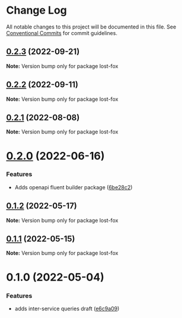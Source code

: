 # Change Log

All notable changes to this project will be documented in this file.
See [Conventional Commits](https://conventionalcommits.org) for commit guidelines.

## [0.2.3](https://github.com/avanzu/node-packages/compare/lost-fox@0.2.2...lost-fox@0.2.3) (2022-09-21)

**Note:** Version bump only for package lost-fox





## [0.2.2](https://github.com/avanzu/node-packages/compare/lost-fox@0.2.1...lost-fox@0.2.2) (2022-09-11)

**Note:** Version bump only for package lost-fox





## [0.2.1](https://github.com/avanzu/node-packages/compare/lost-fox@0.2.0...lost-fox@0.2.1) (2022-08-08)

**Note:** Version bump only for package lost-fox





# [0.2.0](https://github.com/avanzu/node-packages/compare/lost-fox@0.1.2...lost-fox@0.2.0) (2022-06-16)


### Features

* Adds openapi fluent builder package ([6be28c2](https://github.com/avanzu/node-packages/commit/6be28c26c5dc471130df72d7a381ba3960adbb15))





## [0.1.2](https://github.com/avanzu/node-packages/compare/lost-fox@0.1.1...lost-fox@0.1.2) (2022-05-17)

**Note:** Version bump only for package lost-fox





## [0.1.1](https://github.com/avanzu/node-packages/compare/lost-fox@0.1.0...lost-fox@0.1.1) (2022-05-15)

**Note:** Version bump only for package lost-fox





# 0.1.0 (2022-05-04)


### Features

* adds inter-service queries draft ([e6c9a09](https://github.com/avanzu/node-packages/commit/e6c9a09ce3d0c18f3248f4d0a6167223397b499b))
